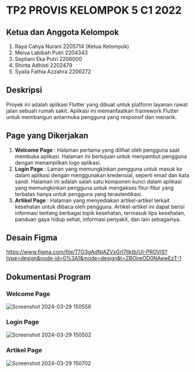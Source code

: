 # TP2 PROVIS KELOMPOK 5 C1 2022
## Ketua dan Anggota Kelompok
1. Raya Cahya Nurani 2205714 (Ketua Kelompok) 
2. Meiva Labibah Putri 2204343
3. Septiani Eka Putri 2206000
4. Shinta Adhisti 2202479
5. Syaila Fathia Azzahra 2206272

## Deskripsi
Proyek ini adalah aplikasi Flutter yang dibuat untuk platform layanan rawat jalan sebuah rumah sakit. Aplikasi ini memanfaatkan framework Flutter untuk membangun antarmuka pengguna yang responsif dan menarik.

## Page yang Dikerjakan
1. **Welcome Page** : Halaman pertama yang dilihat oleh pengguna saat membuka aplikasi. Halaman ini bertujuan untuk menyambut pengguna dengan menampilkan logo aplikasi.
2. **Login Page** : Laman yang memungkinkan pengguna untuk masuk ke dalam aplikasi dengan menggunakan kredensial, seperti email dan kata sandi. Halaman ini adalah salah satu komponen kunci dalam aplikasi yang memungkinkan pengguna untuk mengakses fitur-fitur yang terbatas hanya untuk pengguna yang terautentikasi.
3. **Artikel Page** : Halaman yang menyediakan artikel-artikel terkait kesehatan untuk dibaca oleh pengguna. Artikel-artikel ini dapat berisi informasi tentang berbagai topik kesehatan, termasuk tips kesehatan, panduan gaya hidup sehat, informasi penyakit, dan lain sebagainya.

## Desain Figma
https://www.figma.com/file/T7G3gAdNiAZVxGrl7lIktb/UI-PROVIS?type=design&node-id=0%3A1&mode=design&t=ZBOireOD0NAewEzT-1

## Dokumentasi Program
### Welcome Page
![Screenshot 2024-03-29 150556](https://github.com/fathiaasyari/TP2_PROVIS/assets/136889043/77a791a9-a0a3-40a3-a568-aa20a5ee6ef5)
### Login Page
![Screenshot 2024-03-29 150502](https://github.com/fathiaasyari/TP2_PROVIS/assets/136889043/8cbae19c-cf55-434f-9ce0-9afd9991ece2)
### Artikel Page
![Screenshot 2024-03-29 150702](https://github.com/fathiaasyari/TP2_PROVIS/assets/136889043/842f554d-403f-4be1-a6fc-fb81610e7fa7)
